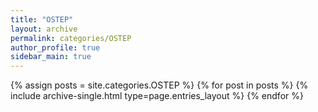 ```yaml
---
title: "OSTEP"
layout: archive
permalink: categories/OSTEP
author_profile: true
sidebar_main: true
---
```



{% assign posts = site.categories.OSTEP %}
{% for post in posts %} {% include archive-single.html type=page.entries_layout %} {% endfor %}